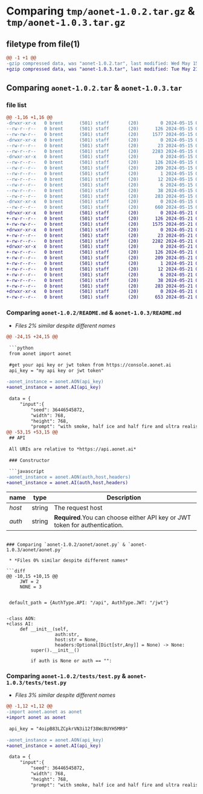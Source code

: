 # Comparing `tmp/aonet-1.0.2.tar.gz` & `tmp/aonet-1.0.3.tar.gz`

## filetype from file(1)

```diff
@@ -1 +1 @@
-gzip compressed data, was "aonet-1.0.2.tar", last modified: Wed May 15 06:17:48 2024, max compression
+gzip compressed data, was "aonet-1.0.3.tar", last modified: Tue May 21 06:04:05 2024, max compression
```

## Comparing `aonet-1.0.2.tar` & `aonet-1.0.3.tar`

### file list

```diff
@@ -1,16 +1,16 @@
-drwxr-xr-x   0 brent      (501) staff       (20)        0 2024-05-15 06:17:48.221433 aonet-1.0.2/
--rw-r--r--   0 brent      (501) staff       (20)      126 2024-05-15 06:17:48.221166 aonet-1.0.2/PKG-INFO
--rw-rw-r--   0 brent      (501) staff       (20)     1577 2024-05-15 06:16:49.000000 aonet-1.0.2/README.md
-drwxr-xr-x   0 brent      (501) staff       (20)        0 2024-05-15 06:17:48.218608 aonet-1.0.2/aonet/
--rw-r--r--   0 brent      (501) staff       (20)       23 2024-05-15 06:16:41.000000 aonet-1.0.2/aonet/__init__.py
--rw-r--r--   0 brent      (501) staff       (20)     2283 2024-05-15 06:16:43.000000 aonet-1.0.2/aonet/aonet.py
-drwxr-xr-x   0 brent      (501) staff       (20)        0 2024-05-15 06:17:48.220899 aonet-1.0.2/aonet.egg-info/
--rw-r--r--   0 brent      (501) staff       (20)      126 2024-05-15 06:17:48.000000 aonet-1.0.2/aonet.egg-info/PKG-INFO
--rw-r--r--   0 brent      (501) staff       (20)      209 2024-05-15 06:17:48.000000 aonet-1.0.2/aonet.egg-info/SOURCES.txt
--rw-r--r--   0 brent      (501) staff       (20)        1 2024-05-15 06:17:48.000000 aonet-1.0.2/aonet.egg-info/dependency_links.txt
--rw-r--r--   0 brent      (501) staff       (20)       12 2024-05-15 06:17:48.000000 aonet-1.0.2/aonet.egg-info/requires.txt
--rw-r--r--   0 brent      (501) staff       (20)        6 2024-05-15 06:17:48.000000 aonet-1.0.2/aonet.egg-info/top_level.txt
--rw-r--r--   0 brent      (501) staff       (20)       38 2024-05-15 06:17:48.221597 aonet-1.0.2/setup.cfg
--rw-r--r--   0 brent      (501) staff       (20)      283 2024-05-15 06:17:20.000000 aonet-1.0.2/setup.py
-drwxr-xr-x   0 brent      (501) staff       (20)        0 2024-05-15 06:17:48.220647 aonet-1.0.2/tests/
--rw-r--r--   0 brent      (501) staff       (20)      660 2024-05-15 06:16:46.000000 aonet-1.0.2/tests/test.py
+drwxr-xr-x   0 brent      (501) staff       (20)        0 2024-05-21 06:04:05.597226 aonet-1.0.3/
+-rw-r--r--   0 brent      (501) staff       (20)      126 2024-05-21 06:04:05.596940 aonet-1.0.3/PKG-INFO
+-rw-rw-r--   0 brent      (501) staff       (20)     1575 2024-05-21 06:02:23.000000 aonet-1.0.3/README.md
+drwxr-xr-x   0 brent      (501) staff       (20)        0 2024-05-21 06:04:05.595221 aonet-1.0.3/aonet/
+-rw-r--r--   0 brent      (501) staff       (20)       23 2024-05-21 06:01:07.000000 aonet-1.0.3/aonet/__init__.py
+-rw-r--r--   0 brent      (501) staff       (20)     2282 2024-05-21 06:01:49.000000 aonet-1.0.3/aonet/aonet.py
+drwxr-xr-x   0 brent      (501) staff       (20)        0 2024-05-21 06:04:05.596651 aonet-1.0.3/aonet.egg-info/
+-rw-r--r--   0 brent      (501) staff       (20)      126 2024-05-21 06:04:05.000000 aonet-1.0.3/aonet.egg-info/PKG-INFO
+-rw-r--r--   0 brent      (501) staff       (20)      209 2024-05-21 06:04:05.000000 aonet-1.0.3/aonet.egg-info/SOURCES.txt
+-rw-r--r--   0 brent      (501) staff       (20)        1 2024-05-21 06:04:05.000000 aonet-1.0.3/aonet.egg-info/dependency_links.txt
+-rw-r--r--   0 brent      (501) staff       (20)       12 2024-05-21 06:04:05.000000 aonet-1.0.3/aonet.egg-info/requires.txt
+-rw-r--r--   0 brent      (501) staff       (20)        6 2024-05-21 06:04:05.000000 aonet-1.0.3/aonet.egg-info/top_level.txt
+-rw-r--r--   0 brent      (501) staff       (20)       38 2024-05-21 06:04:05.597288 aonet-1.0.3/setup.cfg
+-rw-r--r--   0 brent      (501) staff       (20)      283 2024-05-21 06:03:56.000000 aonet-1.0.3/setup.py
+drwxr-xr-x   0 brent      (501) staff       (20)        0 2024-05-21 06:04:05.596243 aonet-1.0.3/tests/
+-rw-r--r--   0 brent      (501) staff       (20)      653 2024-05-21 06:02:07.000000 aonet-1.0.3/tests/test.py
```

### Comparing `aonet-1.0.2/README.md` & `aonet-1.0.3/README.md`

 * *Files 2% similar despite different names*

```diff
@@ -24,15 +24,15 @@
 
 ```python
 from aonet import aonet
 
 #get your api key or jwt token from https://console.aonet.ai
 api_key = "my api key or jwt token"
 
-aonet_instance = aonet.AON(api_key)
+aonet_instance = aonet.AI(api_key)
 
 data = {
     "input":{
         "seed": 36446545872,
         "width": 768,
         "height": 768,
         "prompt": "with smoke, half ice and half fire and ultra realistic in detail.wolf, typography, dark fantasy, wildlife photography, vibrant, cinematic and on a black background",
@@ -53,15 +53,15 @@
 ## API
 
 All URIs are relative to *https://api.aonet.ai*
 
 ### Constructor
 
 ```javascript
-aonet_instance = aonet.AON(auth,host,headers)
+aonet_instance = aonet.AI(auth,host,headers)
 ```
 
 name | type | Description
 ------------ | ------------- | -------------
 *host* | string | The request host
 *auth* | string | **Required**.You can choose either API key or JWT token for authentication.
```

### Comparing `aonet-1.0.2/aonet/aonet.py` & `aonet-1.0.3/aonet/aonet.py`

 * *Files 0% similar despite different names*

```diff
@@ -10,15 +10,15 @@
     JWT = 2
     NONE = 3
 
 
 default_path = {AuthType.API: "/api", AuthType.JWT: "/jwt"}
 
 
-class AON:
+class AI:
     def __init__(self,
                  auth:str,
                  host:str = None,
                  headers:Optional[Dict[str,Any]] = None) -> None:
         super().__init__()
 
         if auth is None or auth == "":
```

### Comparing `aonet-1.0.2/tests/test.py` & `aonet-1.0.3/tests/test.py`

 * *Files 3% similar despite different names*

```diff
@@ -1,12 +1,12 @@
-import aonet.aonet as aonet
+import aonet as aonet
 
 api_key = "4oipB83LZCpkrVN3i12f38WcBUYH5MR9"
 
-aonet_instance = aonet.AON(api_key)
+aonet_instance = aonet.AI(api_key)
 
 data = {
     "input":{
         "seed": 36446545872,
         "width": 768,
         "height": 768,
         "prompt": "with smoke, half ice and half fire and ultra realistic in detail.wolf, typography, dark fantasy, wildlife photography, vibrant, cinematic and on a black background",
```

